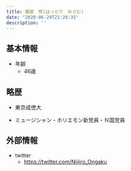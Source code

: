 ```yaml
---
title: 服部　修(はっとり　おさむ)
date: "2020-06-29T21:26:35"
description: ''
---
```


## 基本情報

* 年齢
  * 46歳

## 略歴

* 東京成徳大

* ミュージシャン・ホリエモン新党員・Ｎ国党員


## 外部情報

* twitter
  * https://twitter.com/Nijiiro_Ongaku

